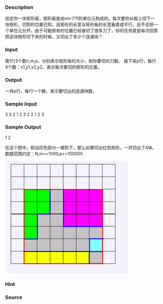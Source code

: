 
### Description
给定你一块矩形板，矩形板是由n*m个1*1的单位元构成的。每次要你从板上切下一块矩形，切割的位置已知，且矩形的长宽与矩形板的长宽垂直或平行，且不会把一个单位元分开。由于可能原有的位置已经被切了很多刀了，你的任务就是每次回答把这块矩形切下来的时候，又切出了多少个连通块？
### Input
第1行3个数n,m,p。分别表示矩形板的大小，和你要切的刀数。 接下来p行，每行4个数：x1,y1,x2,y2。表示每次要切的矩形的位置。
### Output
一共p行，每行一个数，表示要切出的连通块数。
### Sample Input
3 3 2
1 2 3 2
2 1 2 3	
### Sample Output
1
2

在这个图中，假设灰色部分一被割下，那么如果切出红色矩形，一共切出了4块。
数据范围约定：N,m<=1000,p<=100000

![](/JudgeOnline/images/1476.jpg)


### Hint

### Source
